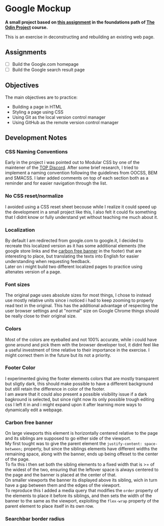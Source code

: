 # Google Mockup
**A small project based on [this assignment](https://www.theodinproject.com/paths/foundations/courses/foundations/lessons/html-css#assignment "Project: Google Homepage") in the foundations path of [The Odin Project](https://www.theodinproject.com) course.**

This is an exercise in deconstructing and rebuilding an existing web page.

## Assignments

- [ ] Build the Google.com homepage
- [ ] Build the Google search result page

## Objectives

The main objectives are to practice:
- Building a page in HTML
- Styling a page using CSS
- Using Git as the local version control manager
- Using GitHub as the remote version control manager

## Development Notes

### CSS Naming Conventions
Early in the project i was pointed out to Modular CSS by one of the maintener of the [TOP Discord](). After some brief research, I tried to implement a naming convention following the guidelines from OOCSS, BEM and SMACSS. I later added comments on top of each section both as a reminder and for easier navigation through the list.

### No CSS reset/normalize
I avoided using a CSS reset sheet becouse while I realize it could speed up the development in a small project like this, I also felt it could fix something that I didnt know or fully understand yet without teaching me much about it.

### Localization
By default I am redirected from google.com to google.it, I decided to recreate this localized version as it has some additional elements (the google store links and the [carbon free banner](#carbon-free-banner) in the footer) that are interesting to place, but translating the texts into English for easier understanding when requesting feedback.  
Later on i might build two different localized pages to practice using altenates version of a page.

### Font sizes 
The original page uses absolute sizes for most things, I chose to instead use mostly relative units since i noticed i had to keep zooming to properly read text in the original. 
This has the additional advantage of respecting the user browser settings and at "normal" size on Google Chrome things should be really close to their original size.

### Colors
Most of the colors are eyeballed and not 100% accurate, while i could have gone around and pick them with the browser developer tool, it didnt feel like a useful investment of time relative to their importance in the exercise. I might correct them in the future but its not a priority.

### Footer Color 
I experimented giving the footer elements colors that are mostly transparent but sligtly dark, this should make possible to have a different background but still retain the difference in color of the footer.\
I am aware that it could also present a possible visibility issue if a dark bagkround is selected, but since right now its only possible trough editing css  I left it in and i might expand upon it after learning more ways to dynamically edit a webpage.

### Carbon free banner
On large viewports this element is horizontally centered relative to the page and  its siblings are supposed to go either side of the viewport.\
My first tought was to give the parent element the `justify-content: space-between;` property, but since the siblings elements have different widths the remaining space, along with the banner, ends up being offeset to the center of the page.\
To fix this i then set both the sibling elements to a fixed width that is >= of the widest of the two, ensuring that the leftover space is always centered to the page and the banner is placed at the center of that.\
On smaller viewports the banner its displayed above its sibling, wich in turn have a gap between them and the edges of the viewport.\
To reproduce this I added a media query that
modifies the `order` property of the elements to place it before its siblings, 
and then
sets the width of the banner to the same as the viewport, exploiting the `flex-wrap` property of the parent element to place itself in its own row.

### Searchbar border radius
